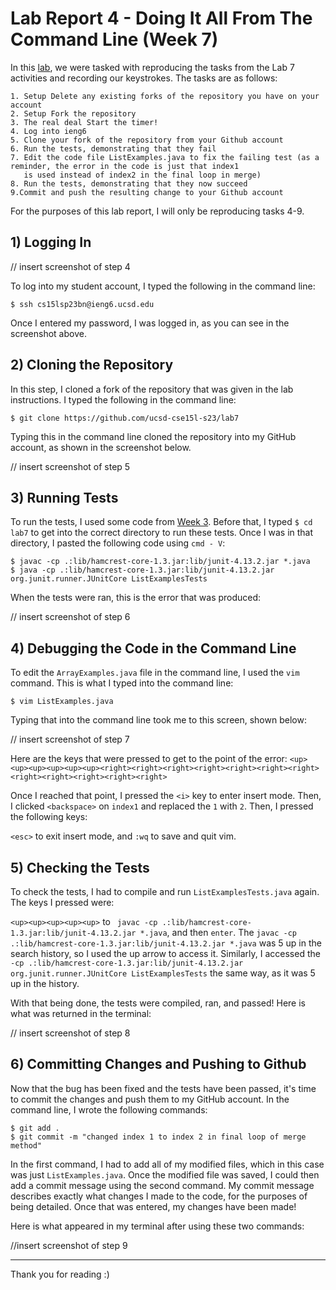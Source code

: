 # Lab Report 4 - Doing It All From The Command Line (Week 7)

In this [lab](https://ucsd-cse15l-s23.github.io/week/week7/#week7-lab-report), we were tasked with reproducing the tasks from the Lab 7 activities and recording our keystrokes. The tasks are as follows:

```
1. Setup Delete any existing forks of the repository you have on your account
2. Setup Fork the repository
3. The real deal Start the timer!
4. Log into ieng6
5. Clone your fork of the repository from your Github account
6. Run the tests, demonstrating that they fail
7. Edit the code file ListExamples.java to fix the failing test (as a reminder, the error in the code is just that index1 
   is used instead of index2 in the final loop in merge)
8. Run the tests, demonstrating that they now succeed
9.Commit and push the resulting change to your Github account
```

For the purposes of this lab report, I will only be reproducing tasks 4-9.

## 1) Logging In

// insert screenshot of step 4

To log into my student account, I typed the following in the command line:

```
$ ssh cs15lsp23bn@ieng6.ucsd.edu
```

Once I entered my password, I was logged in, as you can see in the screenshot above.


## 2) Cloning the Repository

In this step, I cloned a fork of the repository that was given in the lab instructions. I typed the following in the command line:

```
$ git clone https://github.com/ucsd-cse15l-s23/lab7
```

Typing this in the command line cloned the repository into my GitHub account, as shown in the screenshot below.

// insert screenshot of step 5


## 3) Running Tests

To run the tests, I used some code from [Week 3](https://ucsd-cse15l-s23.github.io/week/week3/). Before that, I typed `$ cd lab7` to get into the correct directory to run these tests. Once I was in that directory, I pasted the following code using `cmd - V`:

```
$ javac -cp .:lib/hamcrest-core-1.3.jar:lib/junit-4.13.2.jar *.java
$ java -cp .:lib/hamcrest-core-1.3.jar:lib/junit-4.13.2.jar org.junit.runner.JUnitCore ListExamplesTests

```

When the tests were ran, this is the error that was produced:

// insert screenshot of step 6


## 4) Debugging the Code in the Command Line

To edit the `ArrayExamples.java` file in the command line, I used the `vim` command. This is what I typed into the command line:

```
$ vim ListExamples.java
```

Typing that into the command line took me to this screen, shown below:

// insert screenshot of step 7

Here are the keys that were pressed to get to the point of the error:
`<up><up><up><up><up><up><right><right><right><right><right><right><right><right><right><right><right><right>`

Once I reached that point, I pressed the `<i>` key to enter insert mode. Then, I clicked `<backspace>` on `index1` and replaced the `1` with `2`. Then, I pressed the following keys:

`<esc>` to exit insert mode, and `:wq` to save and quit vim. 


## 5) Checking the Tests

To check the tests, I had to compile and run `ListExamplesTests.java` again. The keys I pressed were:

`<up><up><up><up><up>` to ` javac -cp .:lib/hamcrest-core-1.3.jar:lib/junit-4.13.2.jar *.java`, and then `enter`. The  `javac -cp .:lib/hamcrest-core-1.3.jar:lib/junit-4.13.2.jar *.java` was 5 up in the search history, so I used the up arrow to access it. Similarly, I accessed the `-cp .:lib/hamcrest-core-1.3.jar:lib/junit-4.13.2.jar org.junit.runner.JUnitCore ListExamplesTests` the same way, as it was 5 up in the history.

With that being done, the tests were compiled, ran, and passed! Here is what was returned in the terminal:

// insert screenshot of step 8


## 6) Committing Changes and Pushing to Github

Now that the bug has been fixed and the tests have been passed, it's time to commit the changes and push them to my GitHub account. In the command line, I wrote the following commands:

```
$ git add .
$ git commit -m "changed index 1 to index 2 in final loop of merge method"
```

In the first command, I had to add all of my modified files, which in this case was just `ListExamples.java`. Once the modified file was saved, I could then add a commit message using the second command. My commit message describes exactly what changes I made to the code, for the purposes of being detailed. Once that was entered, my changes have been made!

Here is what appeared in my terminal after using these two commands:

//insert screenshot of step 9

---

Thank you for reading :)


